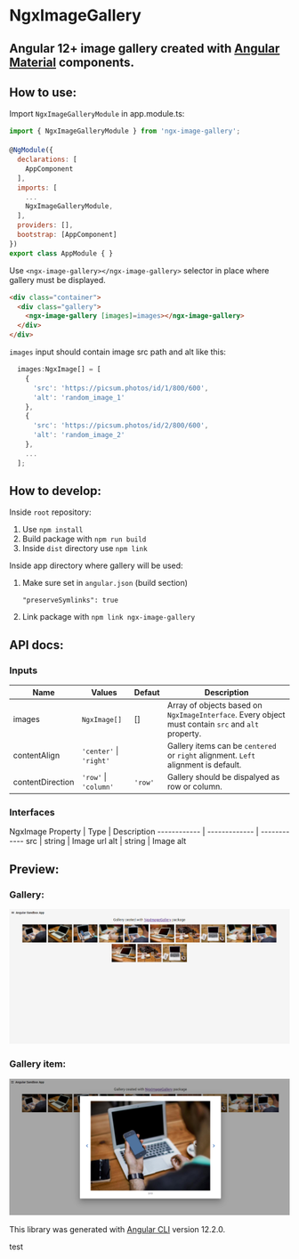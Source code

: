 # NgxImageGallery

## Angular 12+ image gallery created with [Angular Material](https://material.angular.io/) components.

## How to use:

Import `NgxImageGalleryModule` in app.module.ts:
```js
import { NgxImageGalleryModule } from 'ngx-image-gallery';

@NgModule({
  declarations: [
    AppComponent
  ],
  imports: [
    ...
    NgxImageGalleryModule,
  ],
  providers: [],
  bootstrap: [AppComponent]
})
export class AppModule { }
```
Use `<ngx-image-gallery></ngx-image-gallery>` selector in place where gallery must be displayed.
```html
<div class="container">
  <div class="gallery">
    <ngx-image-gallery [images]=images></ngx-image-gallery>
  </div>
</div>
```

`images` input should contain image src path and alt like this:
```js
  images:NgxImage[] = [
    {
      'src': 'https://picsum.photos/id/1/800/600',
      'alt': 'random_image_1'
    },
    {
      'src': 'https://picsum.photos/id/2/800/600',
      'alt': 'random_image_2'
    },
    ...
  ];
```

## How to develop:
Inside `root` repository:
1. Use `npm install`
2. Build package with `npm run build`
3. Inside `dist` directory use `npm link`

Inside app directory where gallery will be used:
1.  Make sure set in `angular.json` (build section)
    
        "preserveSymlinks": true

2. Link package with `npm link ngx-image-gallery`
## API docs:

### Inputs
Name | Values | Defaut | Description
------------ | ------------- | ------------ | -------------
images | `NgxImage[]` | [] | Array of objects based on `NgxImageInterface`. Every object must contain `src` and `alt` property.
contentAlign | `'center'` \| `'right'` |  | Gallery items can be `centered` or `right` alignment. `Left` alignment is default.
contentDirection | `'row'` \| `'column'` | `'row'` | Gallery should be dispalyed as row or column.

### Interfaces
NgxImage
Property | Type | Description
------------ | ------------- | ------------
src | string | Image url
alt | string | Image alt

## Preview:

### Gallery:
![Gallery](https://raw.githubusercontent.com/marcingryczon/ngx-image-gallery/master/redme-images/readme_img_1.png)

### Gallery item:
![Gallery item](https://raw.githubusercontent.com/marcingryczon/ngx-image-gallery/master/redme-images/readme_img_2.png)

This library was generated with [Angular CLI](https://github.com/angular/angular-cli) version 12.2.0.

test

